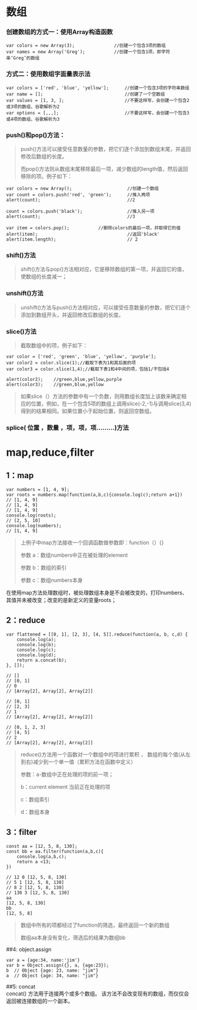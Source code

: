 # 数组

### 创建数组的方式一：使用Array构造函数

```
var colors = new Array(3);               //创建一个包含3项的数组
var names = new Array('Greg');           //创建一个包含1项，即字符串‘Greg’的数组
```

### 方式二：使用数组字面量表示法

```
var colors = ['red', 'blue', 'yellow'];      //创建一个包含3项的字符串数组
var name = [];                               //创建了一个空数组
var values = [1, 3, ];                       //不要这样写，会创建一个包含2或3项的数组，谷歌解析为2
var options = [,,,];                      	 //不要这样写，会创建一个包含3或4项的数组，谷歌解析为3
```

### push()和pop()方法：

> push()方法可以接受任意数量的参数，把它们逐个添加到数组末尾，并返回修改后数组的长度。
>
> 而pop()方法则从数组末尾移除最后一项，减少数组的length值，然后返回移除的项。例子如下：

```
var colors = new Array();                     //创建一个数组
var count = colors.push('red', 'green');      //推入两项
alert(count);                                 //2

count = colors.push('black');                 //推入另一项
alert(count);                                 //3

var item = colors.pop();           //删除colors的最后一项，并取得它的值
alert(item);                                  //返回'black'
alert(item.length);                           // 2
```

### shift()方法

>shift()方法与pop()方法相对应，它是移除数组的第一项，并返回它的值，使数组的长度减一；

### unshift()方法

> unshift()方法与push()方法相对应，可以接受任意数量的参数，把它们逐个添加到数组开头，并返回修改后数组的长度。

### slice()方法

> 截取数组中的项，例子如下：

```
var color = ['red', 'green', 'blue', 'yellow', 'purple'];
var color2 = color.slice(1);//截取下表为1和其后面的项
var color3 = color.slice(1,4);//截取下表1和4中间的项，包括1/不包括4

alert(color2);    //green,blue,yellow,purple
alert(color3);    //green,blue,yellow
```

> 如果slice（）方法的参数中有一个负数，则用数组长度加上该数来确定相应的位置，例如，在一个包含5项的数组上调用slice(-2,-1)与调用slice(3,4)得到的结果相同。如果位置小于起始位置，则返回空数组。

### splice( 位置 ，数量 ，项，项，项.........)方法


# map,reduce,filter

## 1：map

```
var numbers = [1, 4, 9];
var roots = numbers.map(function(a,b,c){console.log(c);return a+1})
// [1, 4, 9]
// [1, 4, 9]
// [1, 4, 9]
console.log(roots);
// [2, 5, 10]
console.log(numbers);
// [1, 4, 9]
```

>上例子中map方法接收一个回调函数做参数即：function（）{}
>
>参数  a：数组numbers中正在被处理的element
>
>参数  b：数组的索引
>
>参数  c：数组numbers本身

在使用map方法处理数组时，被处理数组本身是不会被改变的，打印numbers、其值并未被改变；改变的是新定义的变量roots；

## 2：reduce

```
var flattened = [[0, 1], [2, 3], [4, 5]].reduce(function(a, b, c,d) { 	  
	console.log(a);
	console.log(b);
	console.log(c);
	console.log(d);
  	return a.concat(b);
}, []);

// []
// [0, 1]
// 0
// [Array[2], Array[2], Array[2]]

// [0, 1]
// [2, 3]
// 1
// [Array[2], Array[2], Array[2]]

// [0, 1, 2, 3]
// [4, 5]
// 2
// [Array[2], Array[2], Array[2]]
```

>reduce()方法用一个函数对一个数组中的项进行累积 ， 数组的每个值(从左到右)减少到一个单一值（累积方法在函数中定义）
>
>参数：a-数组中正在处理的项的前一项；
>
>b：current element 当前正在处理的项
>
>c：数组索引
>
>d：数组本身

## 3：filter

```
const aa = [12, 5, 8, 130];
const bb = aa.filter(function(a,b,c){
	console.log(a,b,c);
	return a <13;
})

// 12 0 [12, 5, 8, 130] 
// 5 1 [12, 5, 8, 130]
// 8 2 [12, 5, 8, 130]
// 130 3 [12, 5, 8, 130]
aa
[12, 5, 8, 130]
bb
[12, 5, 8]
```

>数组中所有的项都经过了function的筛选，最终返回一个新的数组
>
>数组aa本身没有变化，筛选后的结果为数组bb

##4: object.assign    
```
var a = {age:34, name:'jim'}    
var b = Object.assign({}, a, {age:23});    
b  // Object {age: 23, name: "jim"}
a  // Object {age: 34, name: "jim"}
```    

##5: concat    
concat() 方法用于连接两个或多个数组。
该方法不会改变现有的数组，而仅仅会返回被连接数组的一个副本。
